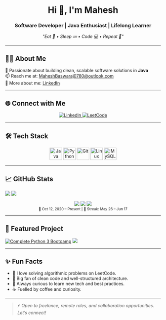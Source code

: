 <h1 align="center">Hi 👋, I'm Mahesh</h1>
<h3 align="center">Software Developer | Java Enthusiast | Lifelong Learner</h3>
<p align="center"><i>"Eat 🍕 • Sleep 💤 • Code 💻 • Repeat 🔁"</i></p>

---

## 🧑‍💻 About Me

🎯 Passionate about building clean, scalable software solutions in **Java**  
📫 Reach me at: [MaheshBaswaraj0780@outlook.com](mailto:MaheshBaswaraj0780@outlook.com)  
🔗 More about me: [LinkedIn](https://www.linkedin.com/in/maheshbaswaraj/)

---

## 🌐 Connect with Me

<p align="center">
  <a href="https://linkedin.com/in/maheshbaswaraj" target="_blank">
    <img src="https://img.shields.io/badge/LinkedIn-%230077B5.svg?style=for-the-badge&logo=linkedin&logoColor=white" alt="LinkedIn"/>
  </a>
  <a href="https://leetcode.com/mahesh_baswaraj" target="_blank">
    <img src="https://img.shields.io/badge/LeetCode-%23FFA116.svg?style=for-the-badge&logo=leetcode&logoColor=white" alt="LeetCode"/>
  </a>
</p>

---

## 🛠️ Tech Stack

<p align="center">
  <img src="https://cdn.jsdelivr.net/gh/devicons/devicon/icons/java/java-original.svg" alt="Java" width="40" height="40"/>
  <img src="https://cdn.jsdelivr.net/gh/devicons/devicon/icons/python/python-original.svg" alt="Python" width="40" height="40"/>
  <img src="https://cdn.jsdelivr.net/gh/devicons/devicon/icons/git/git-original.svg" alt="Git" width="40" height="40"/>
  <img src="https://cdn.jsdelivr.net/gh/devicons/devicon/icons/linux/linux-original.svg" alt="Linux" width="40" height="40"/>
  <img src="https://cdn.jsdelivr.net/gh/devicons/devicon/icons/mysql/mysql-original-wordmark.svg" alt="MySQL" width="40" height="40"/>
</p>

---

## 📈 GitHub Stats

![](https://activity-graph-url)
![](https://komarev.com/ghpvc/?username=mahesh0780)

<p align="center">
  <img src="https://img.shields.io/badge/Total_Contributions-384-success?style=flat-square"/>
  <img src="https://img.shields.io/badge/Current_Streak-23_days-success?style=flat-square"/>
  <img src="https://img.shields.io/badge/Longest_Streak-23_days-success?style=flat-square"/>
  <br/>
  <sub>📅 Oct 12, 2020 – Present | 🔁 Streak: May 26 – Jun 17</sub>
</p>

---

## 📌 Featured Project

[![Complete Python 3 Bootcamp](https://img.shields.io/badge/🐍_Complete_Python_3_Bootcamp-Public-2ea44f?logo=python&logoColor=white)](https://github.com/yourusername/Complete-Python-3-Bootcamp)
<img src="https://img.shields.io/badge/Coding-100%25-blue?style=flat"/>

---

## ✨ Fun Facts

- 🎯 I love solving algorithmic problems on LeetCode.
- 🧩 Big fan of clean code and well-structured architecture.
- 🧠 Always curious to learn new tech and best practices.
- ☕ Fuelled by coffee and curiosity.

---

> ⚡ *Open to freelance, remote roles, and collaboration opportunities. Let’s connect!*
